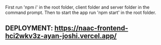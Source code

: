 First run 'npm i' in the root folder, client folder and server folder in the command prompt.
Then to start the app run 'npm start' in the root folder.
 ## DEPLOYMENT:  https://naac-frontend-hci2wkv3z-ayan-joshi.vercel.app/

